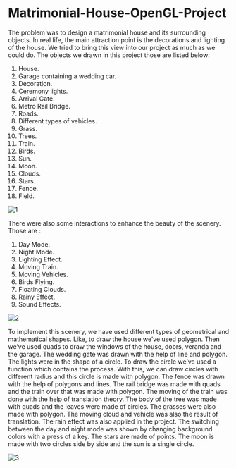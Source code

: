 # Matrimonial-House-OpenGL-Project

The problem was to design a matrimonial house and its surrounding objects. In real life, the main attraction point is the decorations and lighting of the house. We tried to bring this view into our project as much as we could do. The objects we drawn in this project
those are listed below:
1. House.
2. Garage containing a wedding car.
3. Decoration.
4. Ceremony lights.
5. Arrival Gate.
6. Metro Rail Bridge.
7. Roads.
8. Different types of vehicles.
9. Grass.
10. Trees.
11. Train.
12. Birds.
13. Sun.
14. Moon.
15. Clouds.
16. Stars.
17. Fence.
18. Field.

![1](https://user-images.githubusercontent.com/56845656/107859902-c4a80f80-6e66-11eb-944a-8ea28b764def.JPG)

There were also some interactions to enhance the beauty of the scenery. Those are :
1. Day Mode.
2. Night Mode.
3. Lighting Effect.
4. Moving Train. 
5. Moving Vehicles.
6. Birds Flying.
7. Floating Clouds.
8. Rainy Effect.
9. Sound Effects.

![2](https://user-images.githubusercontent.com/56845656/107859912-cd98e100-6e66-11eb-85e0-36a3c0987624.JPG)

To implement this scenery, we have used different types of geometrical and mathematical shapes. Like, to draw the house we’ve used polygon. Then we’ve used quads to draw the windows of the house, doors, veranda and the garage. The wedding gate was drawn with the help of line and polygon. The lights were in the shape of a circle. To draw the circle we’ve used a function which contains the process. With this, we can draw circles with different radius and this circle is made with polygon. The fence was drawn with the help of polygons and lines. The rail bridge was made with quads and the train over that was made with polygon. The moving of the train was done with the help of translation theory. The body of the tree was made with quads and the leaves were made of circles. The grasses were also made with polygon. The moving cloud and vehicle was also the result of translation. The rain effect was also applied in the project. The switching between the day and night mode was shown by changing background colors with a press of a key. The stars are made of points. The moon is made with two circles side by side and the sun is a single circle.

![3](https://user-images.githubusercontent.com/56845656/107859915-d093d180-6e66-11eb-9b50-1d29ac11343a.JPG)

